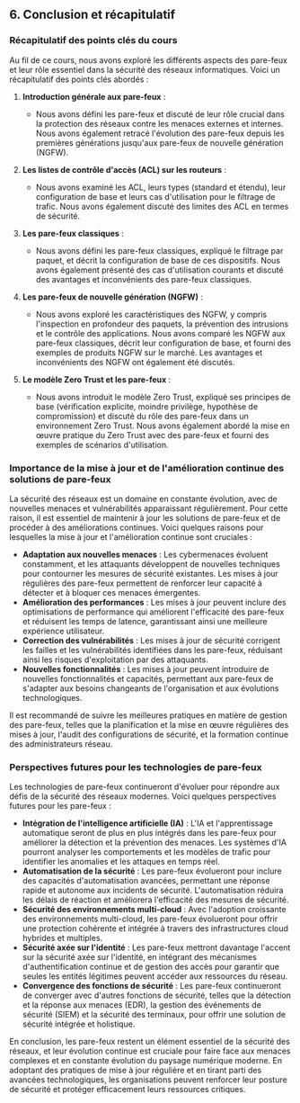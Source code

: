 ## 6. Conclusion et récapitulatif

### Récapitulatif des points clés du cours

Au fil de ce cours, nous avons exploré les différents aspects des pare-feux et leur rôle essentiel dans la sécurité des réseaux informatiques. Voici un récapitulatif des points clés abordés :

1. **Introduction générale aux pare-feux** :
   - Nous avons défini les pare-feux et discuté de leur rôle crucial dans la protection des réseaux contre les menaces externes et internes. Nous avons également retracé l'évolution des pare-feux depuis les premières générations jusqu'aux pare-feux de nouvelle génération (NGFW).

2. **Les listes de contrôle d'accès (ACL) sur les routeurs** :
   - Nous avons examiné les ACL, leurs types (standard et étendu), leur configuration de base et leurs cas d'utilisation pour le filtrage de trafic. Nous avons également discuté des limites des ACL en termes de sécurité.

3. **Les pare-feux classiques** :
   - Nous avons défini les pare-feux classiques, expliqué le filtrage par paquet, et décrit la configuration de base de ces dispositifs. Nous avons également présenté des cas d'utilisation courants et discuté des avantages et inconvénients des pare-feux classiques.

4. **Les pare-feux de nouvelle génération (NGFW)** :
   - Nous avons exploré les caractéristiques des NGFW, y compris l'inspection en profondeur des paquets, la prévention des intrusions et le contrôle des applications. Nous avons comparé les NGFW aux pare-feux classiques, décrit leur configuration de base, et fourni des exemples de produits NGFW sur le marché. Les avantages et inconvénients des NGFW ont également été discutés.

5. **Le modèle Zero Trust et les pare-feux** :
   - Nous avons introduit le modèle Zero Trust, expliqué ses principes de base (vérification explicite, moindre privilège, hypothèse de compromission) et discuté du rôle des pare-feux dans un environnement Zero Trust. Nous avons également abordé la mise en œuvre pratique du Zero Trust avec des pare-feux et fourni des exemples de scénarios d'utilisation.

### Importance de la mise à jour et de l'amélioration continue des solutions de pare-feux

La sécurité des réseaux est un domaine en constante évolution, avec de nouvelles menaces et vulnérabilités apparaissant régulièrement. Pour cette raison, il est essentiel de maintenir à jour les solutions de pare-feux et de procéder à des améliorations continues. Voici quelques raisons pour lesquelles la mise à jour et l'amélioration continue sont cruciales :

- **Adaptation aux nouvelles menaces** : Les cybermenaces évoluent constamment, et les attaquants développent de nouvelles techniques pour contourner les mesures de sécurité existantes. Les mises à jour régulières des pare-feux permettent de renforcer leur capacité à détecter et à bloquer ces menaces émergentes.
- **Amélioration des performances** : Les mises à jour peuvent inclure des optimisations de performance qui améliorent l'efficacité des pare-feux et réduisent les temps de latence, garantissant ainsi une meilleure expérience utilisateur.
- **Correction des vulnérabilités** : Les mises à jour de sécurité corrigent les failles et les vulnérabilités identifiées dans les pare-feux, réduisant ainsi les risques d'exploitation par des attaquants.
- **Nouvelles fonctionnalités** : Les mises à jour peuvent introduire de nouvelles fonctionnalités et capacités, permettant aux pare-feux de s'adapter aux besoins changeants de l'organisation et aux évolutions technologiques.

Il est recommandé de suivre les meilleures pratiques en matière de gestion des pare-feux, telles que la planification et la mise en œuvre régulières des mises à jour, l'audit des configurations de sécurité, et la formation continue des administrateurs réseau.

### Perspectives futures pour les technologies de pare-feux

Les technologies de pare-feux continueront d'évoluer pour répondre aux défis de la sécurité des réseaux modernes. Voici quelques perspectives futures pour les pare-feux :

- **Intégration de l'intelligence artificielle (IA)** : L'IA et l'apprentissage automatique seront de plus en plus intégrés dans les pare-feux pour améliorer la détection et la prévention des menaces. Les systèmes d'IA pourront analyser les comportements et les modèles de trafic pour identifier les anomalies et les attaques en temps réel.
- **Automatisation de la sécurité** : Les pare-feux évolueront pour inclure des capacités d'automatisation avancées, permettant une réponse rapide et autonome aux incidents de sécurité. L'automatisation réduira les délais de réaction et améliorera l'efficacité des mesures de sécurité.
- **Sécurité des environnements multi-cloud** : Avec l'adoption croissante des environnements multi-cloud, les pare-feux évolueront pour offrir une protection cohérente et intégrée à travers des infrastructures cloud hybrides et multiples.
- **Sécurité axée sur l'identité** : Les pare-feux mettront davantage l'accent sur la sécurité axée sur l'identité, en intégrant des mécanismes d'authentification continue et de gestion des accès pour garantir que seules les entités légitimes peuvent accéder aux ressources du réseau.
- **Convergence des fonctions de sécurité** : Les pare-feux continueront de converger avec d'autres fonctions de sécurité, telles que la détection et la réponse aux menaces (EDR), la gestion des événements de sécurité (SIEM) et la sécurité des terminaux, pour offrir une solution de sécurité intégrée et holistique.

En conclusion, les pare-feux restent un élément essentiel de la sécurité des réseaux, et leur évolution continue est cruciale pour faire face aux menaces complexes et en constante évolution du paysage numérique moderne. En adoptant des pratiques de mise à jour régulière et en tirant parti des avancées technologiques, les organisations peuvent renforcer leur posture de sécurité et protéger efficacement leurs ressources critiques.